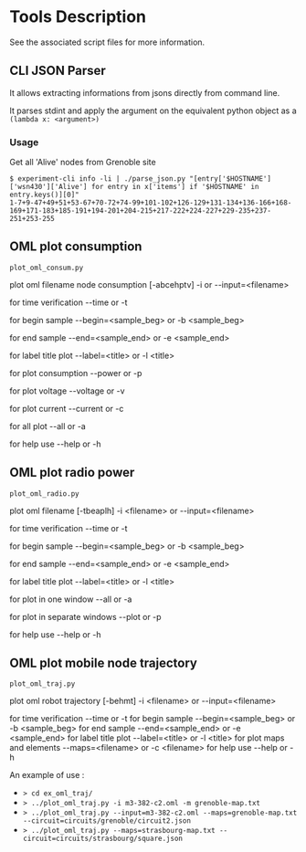 Tools Description
=================

See the associated script files for more information.

CLI JSON Parser
---------------

It allows extracting informations from jsons directly from command line.

It parses stdint and apply the argument on the equivalent python object as a
`(lambda x: <argument>)`

### Usage ###

Get all 'Alive' nodes from Grenoble site

    $ experiment-cli info -li | ./parse_json.py "[entry['$HOSTNAME']['wsn430']['Alive'] for entry in x['items'] if '$HOSTNAME' in entry.keys()][0]"
    1-7+9-47+49+51+53-67+70-72+74-99+101-102+126-129+131-134+136-166+168-169+171-183+185-191+194-201+204-215+217-222+224-227+229-235+237-251+253-255


OML plot consumption
--------------------

`plot_oml_consum.py`

plot oml filename node consumption
           [-abcehptv] -i <filename> or --input=\<filename\>

for time verification --time or -t


for begin sample --begin=\<sample_beg\> or -b \<sample_beg\>

for end sample --end=\<sample_end\> or -e \<sample_end\>

for label title plot --label=\<title\> or -l \<title\>

for plot consumption --power or -p

for plot voltage --voltage or -v

for plot current --current or -c

for all plot --all or -a

for help use --help or -h


OML plot radio power
--------------------

`plot_oml_radio.py`

plot oml filename [-tbeaplh] -i \<filename\> or --input=\<filename\>

for time verification --time or -t

for begin sample --begin=\<sample_beg\> or -b \<sample_beg\>

for end sample --end=\<sample_end\> or -e \<sample_end\>

for label title plot --label=\<title\> or -l \<title\>

for plot in one window --all or -a

for plot in separate windows --plot or -p

for help use --help or -h


OML plot mobile node trajectory
-------------------------------

`plot_oml_traj.py`

plot oml robot trajectory [-behmt] -i \<filename\> or --input=\<filename\>

for time verification --time or -t
for begin sample --begin=\<sample_beg\> or -b \<sample_beg\>
for end sample --end=\<sample_end\> or -e \<sample_end\>
for label title plot --label=\<title\> or -l \<title\>
for plot maps and elements --maps=\<filename\> or -c \<filename\>
for help use --help or -h

An example of use :
 * `> cd ex_oml_traj/`
 * `> ../plot_oml_traj.py -i m3-382-c2.oml -m grenoble-map.txt`
 * `> ../plot_oml_traj.py --input=m3-382-c2.oml --maps=grenoble-map.txt --circuit=circuits/grenoble/circuit2.json`
 * `> ../plot_oml_traj.py --maps=strasbourg-map.txt --circuit=circuits/strasbourg/square.json`
